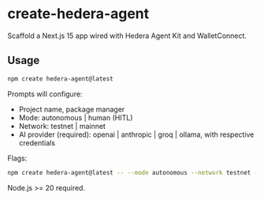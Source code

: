 # create-hedera-agent

Scaffold a Next.js 15 app wired with Hedera Agent Kit and WalletConnect.

## Usage

```bash
npm create hedera-agent@latest
```

Prompts will configure:
- Project name, package manager
- Mode: autonomous | human (HITL)
- Network: testnet | mainnet
- AI provider (required): openai | anthropic | groq | ollama, with respective credentials

Flags:
```bash
npm create hedera-agent@latest -- --mode autonomous --network testnet --pm npm
```

Node.js >= 20 required.
